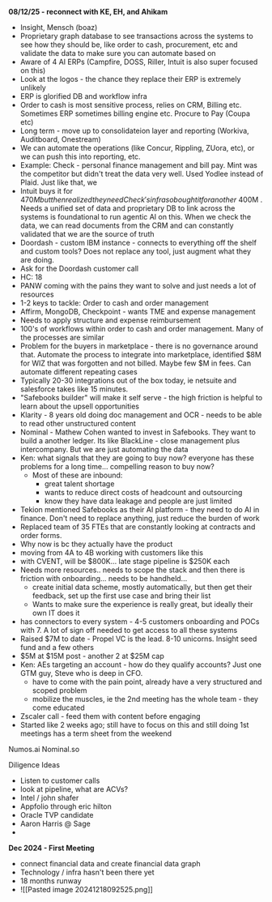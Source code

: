 **08/12/25 - reconnect with KE, EH, and Ahikam**
- Insight, Mensch (boaz) 
- Proprietary graph database to see transactions across the systems to see how they should be, like order to cash, procurement, etc and validate the data to make sure you can automate based on 
- Aware of 4 AI ERPs (Campfire, DOSS, Riller, Intuit is also super focused on this) 
- Look at the logos - the chance they replace their ERP is extremely unlikely 
- ERP is glorified DB and workflow infra 
- Order to cash is most sensitive process, relies on CRM, Billing etc. Sometimes ERP sometimes billing engine etc. Procure to Pay (Coupa etc) 
- Long term -  move up to consolidateion layer and reporting (Workiva, Auditboard, Onestream) 
- We can automate the operations (like Concur, Rippling, ZUora, etc), or we can push this into reporting, etc. 
- Example: Check - personal finance management and bill pay. Mint was the competitor but didn't treat the data very well. Used Yodlee instead of Plaid. Just like that, we 
- Intuit buys it for $470M but then realized they need Check's infra so bought it for another ~$400M . Needs a unified set of data and proprietary DB to link across the systems is foundational to run agentic AI on this. When we check the data, we can read documents from the CRM and can constantly validated that we are the source of truth 
- Doordash - custom IBM instance - connects to everything off the shelf and custom tools? Does not replace any tool, just augment what they are doing. 
- Ask for the Doordash customer call
- HC: 18
- PANW coming with the pains they want to solve and just needs a lot of resources 
- 1-2 keys to tackle: Order to cash and order management
- Affirm, MongoDB, Checkpoint - wants TME and expense management 
- Needs to apply structure and expense reimbursement 
- 100's of workflows within order to cash and order management. Many of the processes are similar 
- Problem for the buyers in marketplace - there is no governance around that. Automate the process to integrate into marketplace, identified $8M for WIZ that was forgotten and not billed. Maybe few $M in fees. Can automate different repeating cases 
- Typically 20-30 integrations out of the box today, ie netsuite and salesforce takes like 15 minutes. 
- "Safebooks builder" will make it self serve - the high friction is helpful to learn about the upsell opportunities 
- Klarity - 8 years old doing doc management and OCR - needs to be able to read other unstructured content 
- Nominal - Mathew Cohen wanted to invest in Safebooks. They want to build a another ledger. Its like BlackLine - close management plus intercompany. But we are just automating the data 
- Ken: what signals that they are going to buy now? everyone has these problems for a long time... compelling reason to buy now? 
	- Most of these are inbound: 
		- great talent shortage 
		- wants to reduce direct costs of headcount and outsourcing 
		- know they have data leakage and people are just limited 
- Tekion mentioned Safebooks as their AI platform - they need to do AI in finance. Don't need to replace anything, just reduce the burden of work 
- Replaced team of 35 FTEs that are constantly looking at contracts and order forms. 
- Why now is bc they actually have the product 
- moving from 4A to 4B working with customers like this 
- with CVENT, will be $800K... late stage pipeline is $250K each
- Needs more resources.. needs to scope the stack and then there is friction with onboarding... needs to be handheld... 
	- create initial data scheme, mostly automatically, but then get their feedback, set up the first use case and bring their list
	- Wants to make sure the experience is really great, but ideally their own IT does it 
- has connectors to every system - 4-5 customers onboarding and POCs with 7. A lot of sign off needed to get access to all these systems 
- Raised $7M to date - Propel VC is the lead. 8-10 unicorns. Insight seed fund and a few others 
- $5M at $15M post - another 2 at $25M cap
- Ken: AEs targeting an account - how do they qualify accounts? Just one GTM guy, Steve who is deep in CFO. 
	- have to come with the pain point, already have a very structured and scoped problem
	- mobilize the muscles, ie the 2nd meeting has the whole team - they come educated 
- Zscaler call - feed them with content before engaging 
- Started like 2 weeks ago; still have to focus on this and still doing 1st meetings has a term sheet from the weekend 



Numos.ai 
Nominal.so



Diligence Ideas
- Listen to customer calls
- look at pipeline, what are ACVs? 
- Intel / john shafer 
- Appfolio through eric hilton 
- Oracle TVP candidate 
- Aaron Harris @ Sage 
- 




**Dec 2024 - First Meeting**
- connect financial data and create financial data graph 
- Technology / infra hasn't been there yet
- 18 months runway 
- ![[Pasted image 20241218092525.png]]